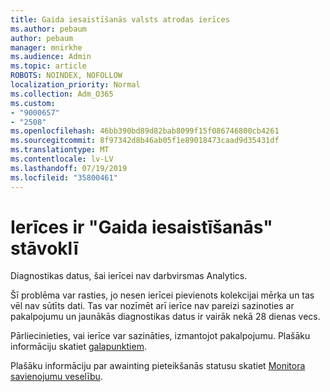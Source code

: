 ```yaml
---
title: Gaida iesaistīšanās valsts atrodas ierīces
ms.author: pebaum
author: pebaum
manager: mnirkhe
ms.audience: Admin
ms.topic: article
ROBOTS: NOINDEX, NOFOLLOW
localization_priority: Normal
ms.collection: Adm_O365
ms.custom:
- "9000657"
- "2508"
ms.openlocfilehash: 46bb390bd89d82bab8099f15f086746800cb4261
ms.sourcegitcommit: 8f97342d8b46ab05f1e89018473caad9d35431df
ms.translationtype: MT
ms.contentlocale: lv-LV
ms.lasthandoff: 07/19/2019
ms.locfileid: "35800461"
---
```

# <a name="devices-are-in-awaiting-enrollment-state"></a>Ierīces ir "Gaida iesaistīšanās" stāvoklī

Diagnostikas datus, šai ierīcei nav darbvirsmas Analytics. 

Šī problēma var rasties, jo nesen ierīcei pievienots kolekcijai mērķa un tas vēl nav sūtīts dati. Tas var nozīmēt arī ierīce nav pareizi sazinoties ar pakalpojumu un jaunākās diagnostikas datus ir vairāk nekā 28 dienas vecs.

Pārliecinieties, vai ierīce var sazināties, izmantojot pakalpojumu. Plašāku informāciju skatiet [galapunktiem](https://docs.microsoft.com/sccm/desktop-analytics/enable-data-sharing#endpoints).

Plašāku informāciju par awainting pieteikšanās statusu skatiet [Monitora savienojumu veselību](https://docs.microsoft.com/sccm/desktop-analytics/monitor-connection-health#awaiting-enrollment).
